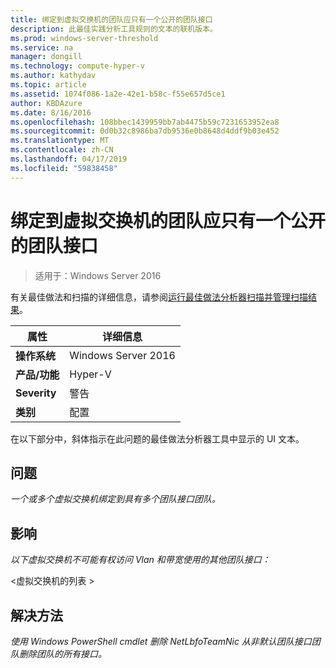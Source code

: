 ```yaml
---
title: 绑定到虚拟交换机的团队应只有一个公开的团队接口
description: 此最佳实践分析工具规则的文本的联机版本。
ms.prod: windows-server-threshold
ms.service: na
manager: dongill
ms.technology: compute-hyper-v
ms.author: kathydav
ms.topic: article
ms.assetid: 1074f086-1a2e-42e1-b58c-f55e657d5ce1
author: KBDAzure
ms.date: 8/16/2016
ms.openlocfilehash: 108bbec1439959bb7ab4475b59c7231653952ea8
ms.sourcegitcommit: 0d0b32c8986ba7db9536e0b8648d4ddf9b03e452
ms.translationtype: MT
ms.contentlocale: zh-CN
ms.lasthandoff: 04/17/2019
ms.locfileid: "59838458"
---
```

# <a name="a-team-bound-to-a-virtual-switch-should-only-have-one-exposed-team-interface"></a>绑定到虚拟交换机的团队应只有一个公开的团队接口

>适用于：Windows Server 2016

有关最佳做法和扫描的详细信息，请参阅[运行最佳做法分析器扫描并管理扫描结果](https://go.microsoft.com/fwlink/p/?LinkID=223177)。  
  
|属性|详细信息|
|-|-|  
|**操作系统**|Windows Server 2016|  
|**产品/功能**|Hyper-V|  
|**Severity**|警告|  
|**类别**|配置|  
  
在以下部分中，斜体指示在此问题的最佳做法分析器工具中显示的 UI 文本。  
  
## <a name="issue"></a>**问题**  
*一个或多个虚拟交换机绑定到具有多个团队接口团队。*  
  
## <a name="impact"></a>**影响**  
*以下虚拟交换机不可能有权访问 Vlan 和带宽使用的其他团队接口：*  
  
\<虚拟交换机的列表 >  
  
## <a name="resolution"></a>**解决方法**  
*使用 Windows PowerShell cmdlet 删除 NetLbfoTeamNic 从非默认团队接口团队删除团队的所有接口。*  
  


